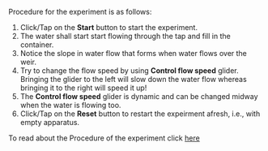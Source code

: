 Procedure for the experiment is as follows:

1. Click/Tap on the **Start** button to start the experiment.
2. The water shall start start flowing through the tap and fill in the container.
3. Notice the slope in water flow that forms when water flows over the weir.
4. Try to change the flow speed by using **Control flow speed** glider. Bringing the glider to the left will slow down the water flow whereas bringing it to the right will speed it up!
5. The **Control flow speed** glider is dynamic and can be changed midway when the water is flowing too. 
6. Click/Tap on the **Reset** button to restart the expeirment afresh, i.e., with empty apparatus.


To read about the Procedure of the experiment click [here](docs/5.Weirs.pdf)


